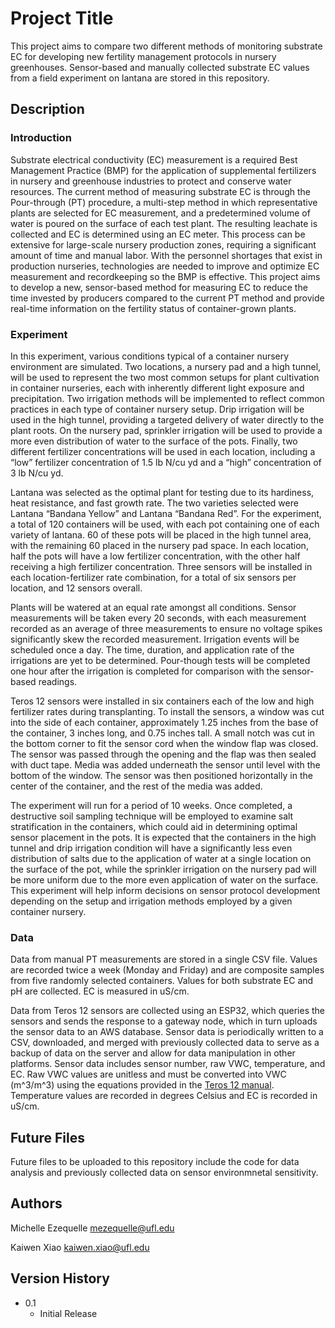 # Project Title

This project aims to compare two different methods of monitoring substrate EC for developing new fertility management protocols in nursery greenhouses. Sensor-based and manually collected substrate EC values from a field experiment on lantana are stored in this repository.

## Description

### Introduction 

Substrate electrical conductivity (EC) measurement is a required Best Management Practice (BMP) for the application of supplemental fertilizers in nursery and greenhouse industries to protect and conserve water resources. The current method of measuring substrate EC is through the Pour-through (PT) procedure, a multi-step method in which representative plants are selected for EC measurement, and a predetermined volume of water is poured on the surface of each test plant. The resulting leachate is collected and EC is determined using an EC meter. This process can be extensive for large-scale nursery production zones, requiring a significant amount of time and manual labor. With the personnel shortages that exist in production nurseries, technologies are needed to improve and optimize EC measurement and recordkeeping so the BMP is effective. This project aims to develop a new, sensor-based method for measuring EC to reduce the time invested by producers compared to the current PT method and provide real-time information on the fertility status of container-grown plants.

### Experiment 

In this experiment, various conditions typical of a container nursery environment are simulated. Two locations, a nursery pad and a high tunnel, will be used to represent the two most common setups for plant cultivation in container nurseries, each with inherently different light exposure and precipitation. Two irrigation methods will be implemented to reflect common practices in each type of container nursery setup. Drip irrigation will be used in the high tunnel, providing a targeted delivery of water directly to the plant roots. On the nursery pad, sprinkler irrigation will be used to provide a more even distribution of water to the surface of the pots. Finally, two different fertilizer concentrations will be used in each location, including a “low” fertilizer concentration of 1.5 lb N/cu yd and a “high” concentration of 3 lb N/cu yd. 

Lantana was selected as the optimal plant for testing due to its hardiness, heat resistance, and fast growth rate. The two varieties selected were Lantana “Bandana Yellow” and Lantana “Bandana Red”. For the experiment, a total of 120 containers will be used, with each pot containing one of each variety of lantana. 60 of these pots will be placed in the high tunnel area, with the remaining 60 placed in the nursery pad space. In each location, half the pots will have a low fertilizer concentration, with the other half receiving a high fertilizer concentration. Three sensors will be installed in each location-fertilizer rate combination, for a total of six sensors per location, and 12 sensors overall.

Plants will be watered at an equal rate amongst all conditions. Sensor measurements will be taken every 20 seconds, with each measurement recorded as an average of three measurements to ensure no voltage spikes significantly skew the recorded measurement. Irrigation events will be scheduled once a day. The time, duration, and application rate of the irrigations are yet to be determined. Pour-though tests will be completed one hour after the irrigation is completed for comparison with the sensor-based readings.

Teros 12 sensors were installed in six containers each of the low and high fertilizer rates during transplanting. To install the sensors, a window was cut into the side of each container, approximately 1.25 inches from the base of the container, 3 inches long, and 0.75 inches tall. A small notch was cut in the bottom corner to fit the sensor cord when the window flap was closed. The sensor was passed through the opening and the flap was then sealed with duct tape. Media was added underneath the sensor until level with the bottom of the window. The sensor was then positioned horizontally in the center of the container, and the rest of the media was added. 

The experiment will run for a period of 10 weeks. Once completed, a destructive soil sampling technique will be employed to examine salt stratification in the containers, which could aid in determining optimal sensor placement in the pots. It is expected that the containers in the high tunnel and drip irrigation condition will have a significantly less even distribution of salts due to the application of water at a single location on the surface of the pot, while the sprinkler irrigation on the nursery pad will be more uniform due to the more even application of water on the surface. This experiment will help inform decisions on sensor protocol development depending on the setup and irrigation methods employed by a given container nursery.

### Data

Data from manual PT measurements are stored in a single CSV file. Values are recorded twice a week (Monday and Friday) and are composite samples from five randomly selected containers. Values for both substrate EC and pH are collected. EC is measured in uS/cm.

Data from Teros 12 sensors are collected using an ESP32, which queries the sensors and sends the response to a gateway node, which in turn uploads the sensor data to an AWS database. Sensor data is periodically written to a CSV, downloaded, and merged with previously collected data to serve as a backup of data on the server and allow for data manipulation in other platforms. Sensor data includes sensor number, raw VWC, temperature, and EC. Raw VWC values are unitless and must be converted into VWC (m^3/m^3) using the equations provided in the [Teros 12 manual](https://publications.metergroup.com/Manuals/20587_TEROS11-12_Manual_Web.pdf). Temperature values are recorded in degrees Celsius and EC is recorded in uS/cm.

## Future Files

Future files to be uploaded to this repository include the code for data analysis and previously collected data on sensor environmnetal sensitivity.

## Authors

Michelle Ezequelle
mezequelle@ufl.edu

Kaiwen Xiao
kaiwen.xiao@ufl.edu

## Version History

* 0.1
    * Initial Release

